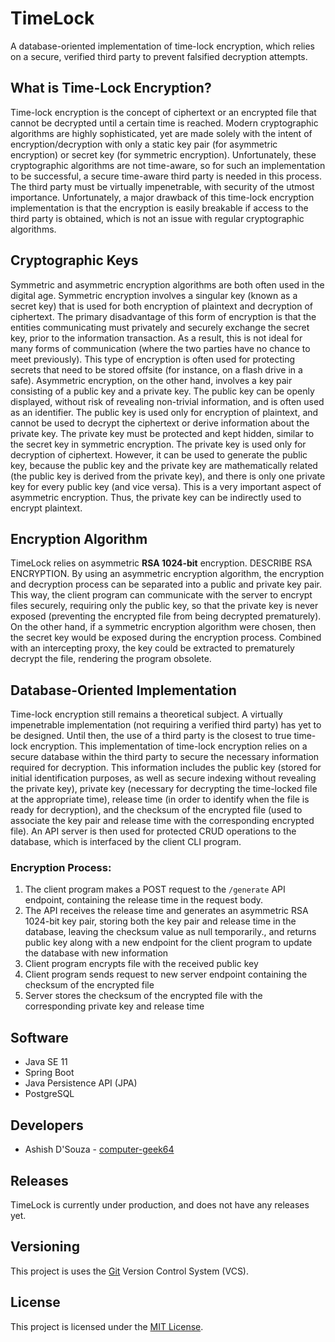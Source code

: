 # TimeLock

A database-oriented implementation of time-lock encryption, which relies on a secure, verified third party to prevent falsified decryption attempts.

## What is Time-Lock Encryption?

Time-lock encryption is the concept of ciphertext or an encrypted file that cannot be decrypted until a certain time is reached. Modern cryptographic algorithms are highly sophisticated, yet are made solely with the intent of encryption/decryption with only a static key pair (for asymmetric encryption) or secret key (for symmetric encryption). Unfortunately, these cryptographic algorithms are not time-aware, so for such an implementation to be successful, a secure time-aware third party is needed in this process. The third party must be virtually impenetrable, with security of the utmost importance. Unfortunately, a major drawback of this time-lock encryption implementation is that the encryption is easily breakable if access to the third party is obtained, which is not an issue with regular cryptographic algorithms.

## Cryptographic Keys

Symmetric and asymmetric encryption algorithms are both often used in the digital age. Symmetric encryption involves a singular key (known as a secret key) that is used for both encryption of plaintext and decryption of ciphertext. The primary disadvantage of this form of encryption is that the entities communicating must privately and securely exchange the secret key, prior to the information transaction. As a result, this is not ideal for many forms of communication (where the two parties have no chance to meet previously). This type of encryption is often used for protecting secrets that need to be stored offsite (for instance, on a flash drive in a safe). Asymmetric encryption, on the other hand, involves a key pair consisting of a public key and a private key. The public key can be openly displayed, without risk of revealing non-trivial information, and is often used as an identifier. The public key is used only for encryption of plaintext, and cannot be used to decrypt the ciphertext or derive information about the private key. The private key must be protected and kept hidden, similar to the secret key in symmetric encryption. The private key is used only for decryption of ciphertext. However, it can be used to generate the public key, because the public key and the private key are mathematically related (the public key is derived from the private key), and there is only one private key for every public key (and vice versa). This is a very important aspect of asymmetric encryption. Thus, the private key can be indirectly used to encrypt plaintext.

## Encryption Algorithm

TimeLock relies on asymmetric **RSA 1024-bit** encryption. DESCRIBE RSA ENCRYPTION. By using an asymmetric encryption algorithm, the encryption and decryption process can be separated into a public and private key pair. This way, the client program can communicate with the server to encrypt files securely, requiring only the public key, so that the private key is never exposed (preventing the encrypted file from being decrypted prematurely). On the other hand, if a symmetric encryption algorithm were chosen, then the secret key would be exposed during the encryption process. Combined with an intercepting proxy, the key could be extracted to prematurely decrypt the file, rendering the program obsolete.

## Database-Oriented Implementation

Time-lock encryption still remains a theoretical subject. A virtually impenetrable implementation (not requiring a verified third party) has yet to be designed. Until then, the use of a third party is the closest to true time-lock encryption. This implementation of time-lock encryption relies on a secure database within the third party to secure the necessary information required for decryption. This information includes the public key (stored for initial identification purposes, as well as secure indexing without revealing the private key), private key (necessary for decrypting the time-locked file at the appropriate time), release time (in order to identify when the file is ready for decryption), and the checksum of the encrypted file (used to associate the key pair and release time with the corresponding encrypted file). An API server is then used for protected CRUD operations to the database, which is interfaced by the client CLI program.

### Encryption Process:

1. The client program makes a POST request to the `/generate` API endpoint, containing the release time in the request body.
2. The API receives the release time and generates an asymmetric RSA 1024-bit key pair, storing both the key pair and release time in the database, leaving the checksum value as null temporarily., and returns public key along with a new endpoint for the client program to update the database with new information
3. Client program encrypts file with the received public key
4. Client program sends request to new server endpoint containing the checksum of the encrypted file
5. Server stores the checksum of the encrypted file with the corresponding private key and release time


## Software

* Java SE 11
* Spring Boot
* Java Persistence API (JPA)
* PostgreSQL

## Developers

* Ashish D'Souza - [computer-geek64](https://github.com/computer-geek64/)

## Releases

TimeLock is currently under production, and does not have any releases yet.

## Versioning

This project is uses the [Git](https://git-scm.com/) Version Control System (VCS).

## License

This project is licensed under the [MIT License](LICENSE).
